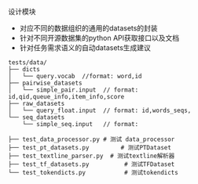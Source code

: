 

设计模块
- 对应不同的数据组织的通用的datasets的封装 
- 针对不同开源数据集的python API获取接口以及文档
- 针对任务需求语义的自动datasets生成建议

```
tests/data/
├── dicts
│   └── query.vocab  //format: word,id
├── pairwise_datasets
│   └── simple_pair.input  // format: id,qid,queue_info,item_info,score
├── raw_datasets
│   └── query_float.input  // format: id,words_seqs,
└── seq_datasets
    └── simple_seq.input   // format: 
```

```
├── test_data_processor.py # 测试 data_processor
├── test_pt_datasets.py         # 测试PTDataset
├── test_textline_parser.py  # 测试textline解析器
├── test_tf_datasets.py          # 测试TFDataset
└── test_tokendicts.py           # 测试tokendicts
```